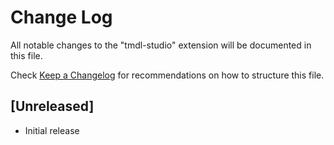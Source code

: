 # Change Log

All notable changes to the "tmdl-studio" extension will be documented in this file.

Check [Keep a Changelog](http://keepachangelog.com/) for recommendations on how to structure this file.

## [Unreleased]

- Initial release